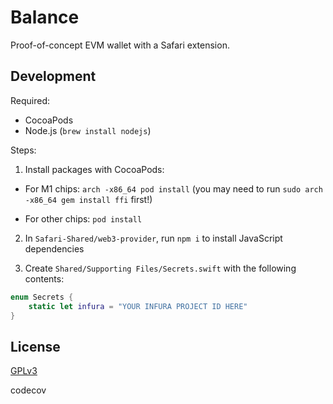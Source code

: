 # Balance

Proof-of-concept EVM wallet with a Safari extension.

## Development

Required:

- CocoaPods
- Node.js (`brew install nodejs`)

Steps:

1. Install packages with CocoaPods:

- For M1 chips: `arch -x86_64 pod install` (you may need to run `sudo arch -x86_64 gem install ffi` first!)

- For other chips: `pod install`

2. In `Safari-Shared/web3-provider`, run `npm i` to install JavaScript dependencies

3. Create `Shared/Supporting Files/Secrets.swift` with the following contents:

```swift
enum Secrets {
    static let infura = "YOUR INFURA PROJECT ID HERE"
}
```

## License

[GPLv3](https://github.com/balance-io/Balance/blob/main/LICENSE)

codecov
